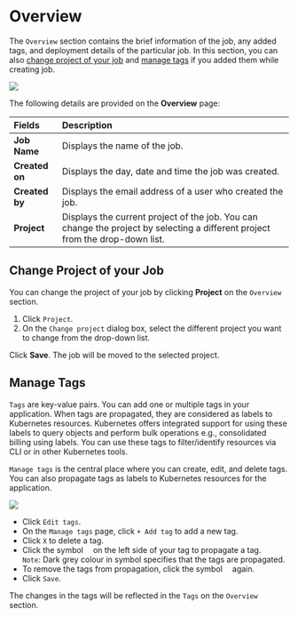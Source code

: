 # Overview

The `Overview` section contains the brief information of the job, any added tags, and deployment details of the particular job. 
In this section, you can also [change project of your job](#change-project-of-your-job) and [manage tags](#manage-tags) if you added them while creating job.

![](https://devtron-public-asset.s3.us-east-2.amazonaws.com/images/create-job/overview-job.jpg)


The following details are provided on the **Overview** page:

| Fields | Description |
| :---    |     :---       |
| **Job Name**  | Displays the name of the job. |
| **Created on** | Displays the day, date and time the job was created. |
| **Created by**  | Displays the email address of a user who created the job. |
| **Project**   | Displays the current project of the job. You can change the project by selecting a different project from the drop-down list. |


## Change Project of your Job

You can change the project of your job by clicking **Project** on the `Overview` section.

1. Click `Project`. 
2. On the `Change project` dialog box, select the different project you want to change from the drop-down list.

Click **Save**. The job will be moved to the selected project.

## Manage Tags

`Tags` are key-value pairs. You can add one or multiple tags in your application. When tags are propagated, they are considered as labels to Kubernetes resources. Kubernetes offers integrated support for using these labels to query objects and perform bulk operations e.g., consolidated billing using labels. You can use these tags to filter/identify resources via CLI or in other Kubernetes tools.

`Manage tags` is the central place where you can create, edit, and delete tags. You can also propagate tags as labels to Kubernetes resources for the application.

![](https://devtron-public-asset.s3.us-east-2.amazonaws.com/images/creating-application/manage-tags-latest.jpg)

* Click `Edit tags`.
* On the `Manage tags` page, click `+ Add tag` to add a new tag.
* Click `X` to delete a tag.
* Click the symbol <img src="https://devtron-public-asset.s3.us-east-2.amazonaws.com/images/creating-application/donot-propagate.jpg" height="10"> on the left side of your tag to propagate a tag.<br>`Note`: Dark grey colour in symbol specifies that the tags are propagated.
* To remove the tags from propagation, click the symbol <img src="https://devtron-public-asset.s3.us-east-2.amazonaws.com/images/creating-application/propagate-dark.jpg" height="10"> again.
* Click `Save`.

The changes in the tags will be reflected in the `Tags` on the `Overview` section.





 
